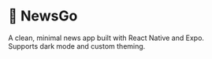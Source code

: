 # 📰 NewsGo

A clean, minimal news app built with React Native and Expo.  
Supports dark mode and custom theming.